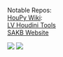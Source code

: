 Notable Repos:<br>
[HouPy Wiki](https://github.com/lukevanlukevan/h-python-wiki):<br>
[LV Houdini Tools](https://github.com/lukevanlukevan/LV-Tools)<br>
[SAKB Website](https://github.com/lukevanlukevan/sakb)

<div>
<!-- [![Luke Van's GitHub stats](https://github-readme-stats.vercel.app/api/top-langs/?username=lukevanlukevan)](https://github.com/anuraghazra/github-readme-stats) -->
  <img src="https://github-readme-stats.vercel.app/api/top-langs/?username=lukevanlukevan"></img>
  <img src="https://github-readme-stats.vercel.app/api?username=lukevanlukevan"></img> 
</div>
